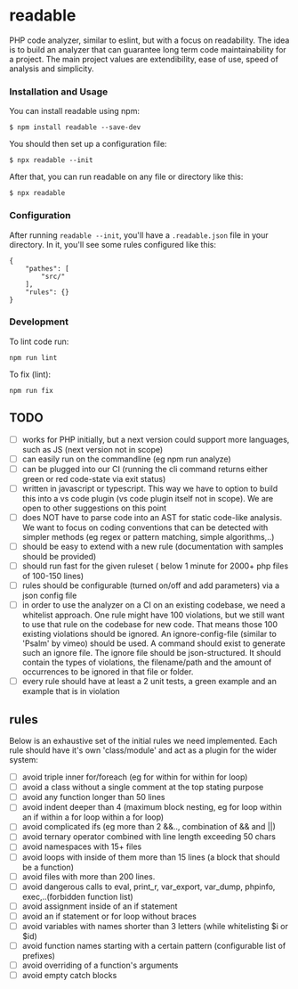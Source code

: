 # readable

PHP code analyzer, similar to eslint, but with a focus on readability. The idea is to build an analyzer that can guarantee long term code maintainability for a project. The main project values are extendibility, ease of use, speed of analysis and simplicity.

### Installation and Usage

You can install readable using npm:

    $ npm install readable --save-dev

You should then set up a configuration file:

    $ npx readable --init

After that, you can run readable on any file or directory like this:

    $ npx readable

### Configuration

After running `readable --init`, you'll have a `.readable.json` file in your directory. In it, you'll see some rules configured like this:

    {
        "pathes": [
            "src/"
        ],
        "rules": {}
    }

### Development

To lint code run:

	npm run lint

To fix (lint):

	npm run fix

## TODO

 - [ ] works for PHP initially, but a next version could support more languages, such as JS (next version not in scope)
 - [ ] can easily run on the commandline (eg npm run analyze)
 - [ ] can be plugged into our CI (running the cli command returns either green or red code-state via exit status)
 - [ ] written in javascript or typescript. This way we have to option to build this into a vs code plugin (vs code plugin itself not in scope). We are open to other suggestions on this point
 - [ ] does NOT have to parse code into an AST for static code-like analysis. We want to focus on coding conventions that can be detected with simpler methods (eg regex or pattern matching, simple algorithms,..)
 - [ ] should be easy to extend with a new rule (documentation with samples should be provided)
 - [ ] should run fast for the given ruleset ( below 1 minute for 2000+ php files of 100-150 lines)
 - [ ] rules should be configurable (turned on/off and add parameters) via a json config file
 - [ ] in order to use the analyzer on a CI on an existing codebase, we need a whitelist approach. One rule might have 100 violations, but we still want to use that rule on the codebase for new code. That means those 100 existing violations should be ignored. An ignore-config-file (similar to 'Psalm' by vimeo) should be used. A command should exist to generate such an ignore file. The ignore file should be json-structured. It should contain the types of violations, the filename/path and the amount of occurrences to be ignored in that file or folder.
 - [ ] every rule should have at least a 2 unit tests, a green example and an example that is in violation

## rules

Below is an exhaustive set of the initial rules we need implemented. Each rule should have it's own 'class/module' and act as a plugin for the wider system:

- [ ] avoid triple inner for/foreach (eg for within for within for loop)
- [ ] avoid a class without a single comment at the top stating purpose
- [ ] avoid any function longer than 50 lines
- [ ] avoid indent deeper than 4 (maximum block nesting, eg for loop within an if within a for loop within a for loop)
- [ ] avoid complicated ifs (eg more than 2 &&.., combination of && and ||)
- [ ] avoid ternary operator combined with line length exceeding 50 chars
- [ ] avoid namespaces with 15+ files
- [ ] avoid loops with inside of them more than 15 lines (a block that should be a function)
- [ ] avoid files with more than 200 lines.
- [ ] avoid dangerous calls to eval, print_r, var_export, var_dump, phpinfo, exec,..(forbidden function list)
- [ ] avoid assignment inside of an if statement
- [ ] avoid an if statement or for loop without braces
- [ ] avoid variables with names shorter than 3 letters (while whitelisting $i or $id)
- [ ] avoid function names starting with a certain pattern (configurable list of prefixes)
- [ ] avoid overriding of a function's arguments
- [ ] avoid empty catch blocks
